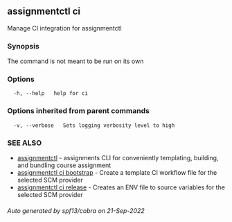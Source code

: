 ## assignmentctl ci

Manage CI integration for assignmentctl

### Synopsis

The command is not meant to be run on its own

### Options

```text
  -h, --help   help for ci
```

### Options inherited from parent commands

```text
  -v, --verbose   Sets logging verbosity level to high
```

### SEE ALSO

* [assignmentctl](assignmentctl.md)  - assignments CLI for conveniently templating, building, and bundling course assignment
* [assignmentctl ci bootstrap](assignmentctl_ci_bootstrap.md)  - Create a template CI workflow file for the selected SCM provider
* [assignmentctl ci release](assignmentctl_ci_release.md)  - Creates an ENV file to source variables for the selected SCM provider

###### Auto generated by spf13/cobra on 21-Sep-2022
